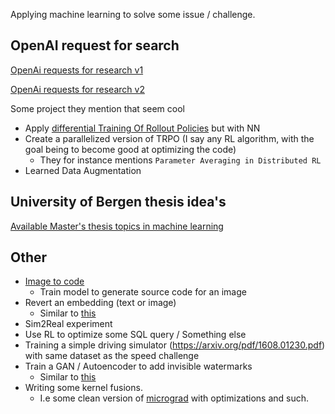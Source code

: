 Applying machine learning to solve some issue / challenge.

## OpenAI request for search
[OpenAi requests for research v1](https://web.archive.org/web/20190213165912/https://openai.com/requests-for-research/)

[OpenAi requests for research v2](https://openai.com/research/requests-for-research-2)

Some project they mention that seem cool
- Apply [differential Training Of Rollout Policies](https://www.researchgate.net/publication/2312638_Differential_Training_Of_Rollout_Policies) but with NN
- Create a parallelized version of TRPO (I say any RL algorithm, with the goal being to become good at optimizing the code)
  - They for instance mentions `Parameter Averaging in Distributed RL`
- Learned Data Augmentation

## University of Bergen thesis idea's
[Available Master's thesis topics in machine learning](https://www.uib.no/en/rg/ml/128703/available-masters-thesis-topics-machine-learning)

## Other
- [Image to code](https://huggingface.co/docs/transformers/main/tasks/image_captioning#train)
  - Train model to generate source code for an image
- Revert an embedding (text or image)
  - Similar to [this](https://arxiv.org/pdf/2310.06816.pdf) 
- Sim2Real experiment
- Use RL to optimize some SQL query / Something else
- Training a simple driving simulator (https://arxiv.org/pdf/1608.01230.pdf) with same dataset as the speed challenge 
- Train a GAN / Autoencoder to add invisible watermarks 
  - Similar to [this](https://github.com/ShieldMnt/invisible-watermark#supported-algorithms)
- Writing some kernel fusions.
  - I.e some clean version of [micrograd](https://github.com/karpathy/micrograd) with optimizations and such.
